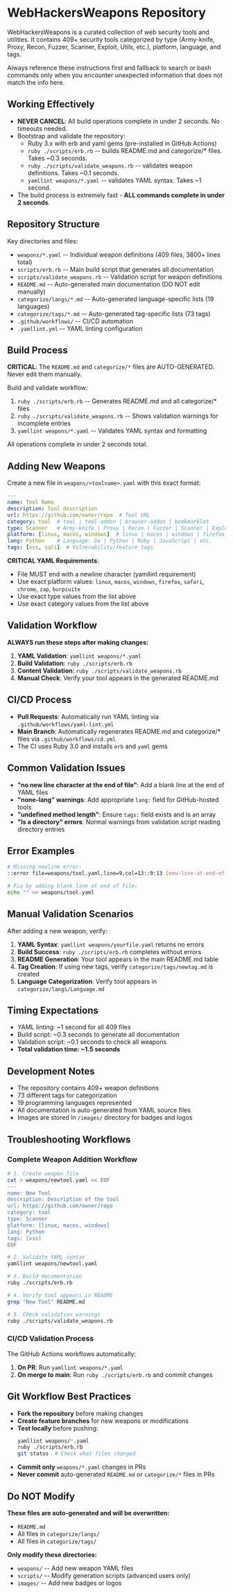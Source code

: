 # WebHackersWeapons Repository
WebHackersWeapons is a curated collection of web security tools and utilities. It contains 409+ security tools categorized by type (Army-knife, Proxy, Recon, Fuzzer, Scanner, Exploit, Utils, etc.), platform, language, and tags.

Always reference these instructions first and fallback to search or bash commands only when you encounter unexpected information that does not match the info here.

## Working Effectively
- **NEVER CANCEL**: All build operations complete in under 2 seconds. No timeouts needed.
- Bootstrap and validate the repository:
  - Ruby 3.x with erb and yaml gems (pre-installed in GitHub Actions)
  - `ruby ./scripts/erb.rb` -- builds README.md and categorize/* files. Takes ~0.3 seconds.
  - `ruby ./scripts/validate_weapons.rb` -- validates weapon definitions. Takes ~0.1 seconds.
  - `yamllint weapons/*.yaml` -- validates YAML syntax. Takes ~1 second.
- The build process is extremely fast - **ALL commands complete in under 2 seconds**.

## Repository Structure
Key directories and files:
- `weapons/*.yaml` -- Individual weapon definitions (409 files, 3800+ lines total)
- `scripts/erb.rb` -- Main build script that generates all documentation
- `scripts/validate_weapons.rb` -- Validation script for weapon definitions
- `README.md` -- Auto-generated main documentation (DO NOT edit manually)
- `categorize/langs/*.md` -- Auto-generated language-specific lists (19 languages)
- `categorize/tags/*.md` -- Auto-generated tag-specific lists (73 tags)
- `.github/workflows/` -- CI/CD automation
- `.yamllint.yml` -- YAML linting configuration

## Build Process
**CRITICAL**: The `README.md` and `categorize/*` files are AUTO-GENERATED. Never edit them manually.

Build and validate workflow:
1. `ruby ./scripts/erb.rb` -- Generates README.md and all categorize/* files
2. `ruby ./scripts/validate_weapons.rb` -- Shows validation warnings for incomplete entries
3. `yamllint weapons/*.yaml` -- Validates YAML syntax and formatting

All operations complete in under 2 seconds total.

## Adding New Weapons
Create a new file in `weapons/<toolname>.yaml` with this exact format:

```yaml
---
name: Tool Name
description: Tool description
url: https://github.com/owner/repo  # Tool URL
category: tool  # tool | tool-addon | browser-addon | bookmarklet
type: Scanner   # Army-knife | Proxy | Recon | Fuzzer | Scanner | Exploit | Env | Utils | Etc
platform: [linux, macos, windows]  # linux | macos | windows | firefox | safari | chrome | zap | burpsuite
lang: Python    # Language: Go | Python | Ruby | JavaScript | etc.
tags: [xss, sqli]  # Vulnerability/feature tags
```

**CRITICAL YAML Requirements**:
- File MUST end with a newline character (yamllint requirement)
- Use exact platform values: `linux`, `macos`, `windows`, `firefox`, `safari`, `chrome`, `zap`, `burpsuite`
- Use exact type values from the list above
- Use exact category values from the list above

## Validation Workflow
**ALWAYS run these steps after making changes:**

1. **YAML Validation**: `yamllint weapons/*.yaml`
2. **Build Validation**: `ruby ./scripts/erb.rb`
3. **Content Validation**: `ruby ./scripts/validate_weapons.rb`
4. **Manual Check**: Verify your tool appears in the generated README.md

## CI/CD Process
- **Pull Requests**: Automatically run YAML linting via `.github/workflows/yaml-lint.yml`
- **Main Branch**: Automatically regenerates README.md and categorize/* files via `.github/workflows/cd.yml`
- The CI uses Ruby 3.0 and installs `erb` and `yaml` gems

## Common Validation Issues
- **"no new line character at the end of file"**: Add a blank line at the end of YAML files
- **"none-lang" warnings**: Add appropriate `lang:` field for GitHub-hosted tools  
- **"undefined method length"**: Ensure `tags:` field exists and is an array
- **"Is a directory" errors**: Normal warnings from validation script reading directory entries

## Error Examples
```bash
# Missing newline error:
::error file=weapons/tool.yaml,line=9,col=13::9:13 [new-line-at-end-of-file] no new line character at the end of file

# Fix by adding blank line at end of file:
echo "" >> weapons/tool.yaml
```

## Manual Validation Scenarios
After adding a new weapon, verify:
1. **YAML Syntax**: `yamllint weapons/yourfile.yaml` returns no errors
2. **Build Success**: `ruby ./scripts/erb.rb` completes without errors
3. **README Generation**: Your tool appears in the main README.md table
4. **Tag Creation**: If using new tags, verify `categorize/tags/newtag.md` is created
5. **Language Categorization**: Verify tool appears in `categorize/langs/Language.md`

## Timing Expectations
- YAML linting: ~1 second for all 409 files
- Build script: ~0.3 seconds to generate all documentation
- Validation script: ~0.1 seconds to check all weapons
- **Total validation time: ~1.5 seconds**

## Development Notes
- The repository contains 409+ weapon definitions
- 73 different tags for categorization
- 19 programming languages represented
- All documentation is auto-generated from YAML source files
- Images are stored in `/images/` directory for badges and logos

## Troubleshooting Workflows

### Complete Weapon Addition Workflow
```bash
# 1. Create weapon file
cat > weapons/newtool.yaml << EOF
---
name: New Tool
description: Description of the tool
url: https://github.com/owner/repo
category: tool
type: Scanner
platform: [linux, macos, windows]
lang: Python
tags: [xss]
EOF

# 2. Validate YAML syntax
yamllint weapons/newtool.yaml

# 3. Build documentation
ruby ./scripts/erb.rb

# 4. Verify tool appears in README
grep "New Tool" README.md

# 5. Check validation warnings
ruby ./scripts/validate_weapons.rb
```

### CI/CD Validation Process
The GitHub Actions workflows automatically:
1. **On PR**: Run `yamllint weapons/*.yaml` 
2. **On merge to main**: Run `ruby ./scripts/erb.rb` and commit changes

## Git Workflow Best Practices
- **Fork the repository** before making changes
- **Create feature branches** for new weapons or modifications
- **Test locally** before pushing:
  ```bash
  yamllint weapons/*.yaml
  ruby ./scripts/erb.rb
  git status  # Check what files changed
  ```
- **Commit only** `weapons/*.yaml` changes in PRs
- **Never commit** auto-generated `README.md` or `categorize/*` files in PRs

## Do NOT Modify
**These files are auto-generated and will be overwritten:**
- `README.md`
- All files in `categorize/langs/`
- All files in `categorize/tags/`

**Only modify these directories:**
- `weapons/` -- Add new weapon YAML files
- `scripts/` -- Modify generation scripts (advanced users only)
- `images/` -- Add new badges or logos